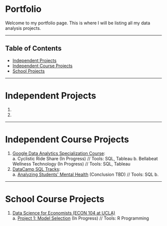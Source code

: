 # Portfolio

Welcome to my portfolio page. This is where I will be listing all my data analysis projects.

***

## Table of Contents
- [Independent Projects](#independent-projects)
- [Independent Course Projects](#independent-course-projects)
- [School Projects](#school-projects)

***

# Independent Projects

1. 
2. 

***


# Independent Course Projects

1. [Google Data Analytics Specialization Course](https://github.com/kivatmojo/google_data_analytics#google-data-analytics-specialization):  
   a. Cyclistic Ride Share (In Progress) // Tools: SQL, Tableau
   b. Bellabeat Wellness Technology (In Progress) // Tools: SQL, Tableau
2. [DataCamp SQL Tracks](https://github.com/kivatmojo/datacamp_sql/tree/main#datacamp-sql-tracks):  
   a. [Analyzing Students' Mental Health](https://github.com/kivatmojo/datacamp_sql/blob/main/student_mental_health/README.md#analyzing-students-mental-health) (Conclusion TBD) // Tools: SQL
   b. 

***

# School Course Projects

1. [Data Science for Economists (ECON 104 at UCLA)](https://github.com/kivatmojo/econ_104)  
   a. [Project 1: Model Selection]() (In Progress) // Tools: R Programming 

